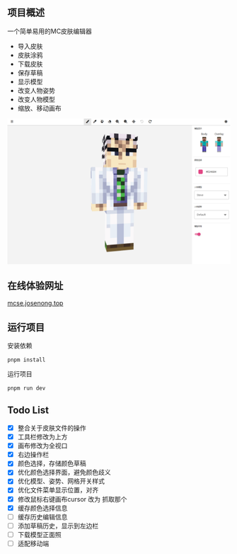 ## 项目概述

一个简单易用的MC皮肤编辑器

- 导入皮肤
- 皮肤涂鸦
- 下载皮肤
- 保存草稿
- 显示模型
- 改变人物姿势
- 改变人物模型
- 缩放、移动画布

![Alt text](/public/show.png)

## 在线体验网址

[mcse.josenong.top](http://mcse.josenong.top) 

## 运行项目

安装依赖

```
pnpm install
```

运行项目

```
pnpm run dev
```

## Todo List

- [x] 整合关于皮肤文件的操作
- [x] 工具栏修改为上方
- [x] 画布修改为全视口
- [x] 右边操作栏
- [x] 颜色选择，存储颜色草稿
- [x] 优化颜色选择界面，避免颜色歧义
- [x] 优化模型、姿势、网格开关样式
- [x] 优化文件菜单显示位置，对齐
- [x] 修改鼠标右键画布cursor 改为 抓取那个
- [x] 缓存颜色选择信息
- [ ] 缓存历史编辑信息
- [ ] 添加草稿历史，显示到左边栏
- [ ] 下载模型正面照
- [ ] 适配移动端
